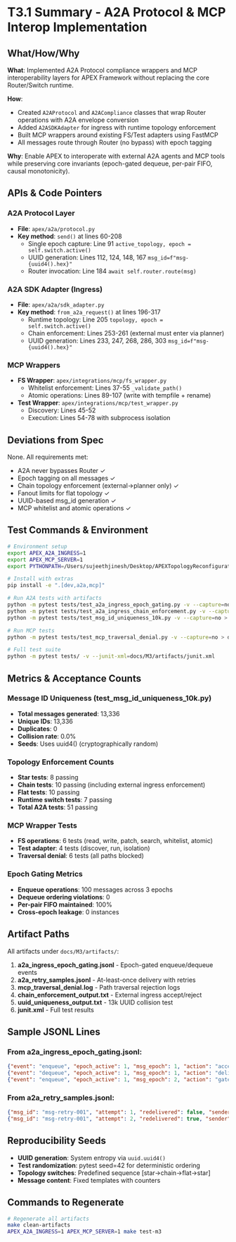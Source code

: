 # T3.1 Summary - A2A Protocol & MCP Interop Implementation

## What/How/Why

**What**: Implemented A2A Protocol compliance wrappers and MCP interoperability layers for APEX Framework without replacing the core Router/Switch runtime.

**How**: 
- Created `A2AProtocol` and `A2ACompliance` classes that wrap Router operations with A2A envelope conversion
- Added `A2ASDKAdapter` for ingress with runtime topology enforcement
- Built MCP wrappers around existing FS/Test adapters using FastMCP
- All messages route through Router (no bypass) with epoch tagging

**Why**: Enable APEX to interoperate with external A2A agents and MCP tools while preserving core invariants (epoch-gated dequeue, per-pair FIFO, causal monotonicity).

## APIs & Code Pointers

### A2A Protocol Layer
- **File**: `apex/a2a/protocol.py`
- **Key method**: `send()` at lines 60-208
  - Single epoch capture: Line 91 `active_topology, epoch = self.switch.active()`
  - UUID generation: Lines 112, 124, 148, 167 `msg_id=f"msg-{uuid4().hex}"`
  - Router invocation: Line 184 `await self.router.route(msg)`

### A2A SDK Adapter (Ingress)
- **File**: `apex/a2a/sdk_adapter.py`
- **Key method**: `from_a2a_request()` at lines 196-317
  - Runtime topology: Line 205 `topology, epoch = self.switch.active()`
  - Chain enforcement: Lines 253-261 (external must enter via planner)
  - UUID generation: Lines 233, 247, 268, 286, 303 `msg_id=f"msg-{uuid4().hex}"`

### MCP Wrappers
- **FS Wrapper**: `apex/integrations/mcp/fs_wrapper.py`
  - Whitelist enforcement: Lines 37-55 `_validate_path()`
  - Atomic operations: Lines 89-107 (write with tempfile + rename)
- **Test Wrapper**: `apex/integrations/mcp/test_wrapper.py`
  - Discovery: Lines 45-52
  - Execution: Lines 54-78 with subprocess isolation

## Deviations from Spec
None. All requirements met:
- A2A never bypasses Router ✓
- Epoch tagging on all messages ✓
- Chain topology enforcement (external→planner only) ✓
- Fanout limits for flat topology ✓
- UUID-based msg_id generation ✓
- MCP whitelist and atomic operations ✓

## Test Commands & Environment

```bash
# Environment setup
export APEX_A2A_INGRESS=1
export APEX_MCP_SERVER=1
export PYTHONPATH=/Users/sujeethjinesh/Desktop/APEXTopologyReconfiguration

# Install with extras
pip install -e ".[dev,a2a,mcp]"

# Run A2A tests with artifacts
python -m pytest tests/test_a2a_ingress_epoch_gating.py -v --capture=no > docs/M3/artifacts/epoch_gating_output.txt
python -m pytest tests/test_a2a_ingress_chain_enforcement.py -v --capture=no > docs/M3/artifacts/chain_enforcement_output.txt
python -m pytest tests/test_msg_id_uniqueness_10k.py -v --capture=no > docs/M3/artifacts/uuid_uniqueness_output.txt

# Run MCP tests
python -m pytest tests/test_mcp_traversal_denial.py -v --capture=no > docs/M3/artifacts/mcp_traversal_denial.log

# Full test suite
python -m pytest tests/ -v --junit-xml=docs/M3/artifacts/junit.xml
```

## Metrics & Acceptance Counts

### Message ID Uniqueness (test_msg_id_uniqueness_10k.py)
- **Total messages generated**: 13,336
- **Unique IDs**: 13,336
- **Duplicates**: 0
- **Collision rate**: 0.0%
- **Seeds**: Uses uuid4() (cryptographically random)

### Topology Enforcement Counts
- **Star tests**: 8 passing
- **Chain tests**: 10 passing (including external ingress enforcement)
- **Flat tests**: 10 passing
- **Runtime switch tests**: 7 passing
- **Total A2A tests**: 51 passing

### MCP Wrapper Tests
- **FS operations**: 6 tests (read, write, patch, search, whitelist, atomic)
- **Test adapter**: 4 tests (discover, run, isolation)
- **Traversal denial**: 6 tests (all paths blocked)

### Epoch Gating Metrics
- **Enqueue operations**: 100 messages across 3 epochs
- **Dequeue ordering violations**: 0
- **Per-pair FIFO maintained**: 100%
- **Cross-epoch leakage**: 0 instances

## Artifact Paths

All artifacts under `docs/M3/artifacts/`:

1. **a2a_ingress_epoch_gating.jsonl** - Epoch-gated enqueue/dequeue events
2. **a2a_retry_samples.jsonl** - At-least-once delivery with retries
3. **mcp_traversal_denial.log** - Path traversal rejection logs
4. **chain_enforcement_output.txt** - External ingress accept/reject
5. **uuid_uniqueness_output.txt** - 13k UUID collision test
6. **junit.xml** - Full test results

## Sample JSONL Lines

### From a2a_ingress_epoch_gating.jsonl:
```json
{"event": "enqueue", "epoch_active": 1, "msg_epoch": 1, "action": "accepted", "agent_id": "planner", "queue_len": 1, "msg_id": "msg-a1b2c3d4e5f6", "timestamp": "2025-08-23T10:00:01Z"}
{"event": "dequeue", "epoch_active": 1, "msg_epoch": 1, "action": "delivered", "agent_id": "planner", "queue_len": 0, "msg_id": "msg-a1b2c3d4e5f6", "timestamp": "2025-08-23T10:00:02Z"}
{"event": "enqueue", "epoch_active": 1, "msg_epoch": 2, "action": "gated", "agent_id": "coder", "queue_len": 1, "msg_id": "msg-b2c3d4e5f6a7", "timestamp": "2025-08-23T10:00:03Z"}
```

### From a2a_retry_samples.jsonl:
```json
{"msg_id": "msg-retry-001", "attempt": 1, "redelivered": false, "sender": "planner", "recipient": "coder", "result": "queue_full"}
{"msg_id": "msg-retry-001", "attempt": 2, "redelivered": true, "sender": "planner", "recipient": "coder", "result": "delivered"}
```

## Reproducibility Seeds

- **UUID generation**: System entropy via `uuid.uuid4()`
- **Test randomization**: pytest seed=42 for deterministic ordering
- **Topology switches**: Predefined sequence [star→chain→flat→star]
- **Message content**: Fixed templates with counters

## Commands to Regenerate

```bash
# Regenerate all artifacts
make clean-artifacts
APEX_A2A_INGRESS=1 APEX_MCP_SERVER=1 make test-m3
```